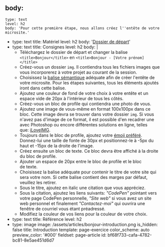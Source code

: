 body:
  -
    type: text
    level: h2
    body: 'Pour cette première étape, nous allons créez l''entête de votre microsite.'
  -
    type: text
    title: Matériel
    level: h2
    body: '[Dossier de départ](https://t.smnarnold.com/bonjours/depart.zip)'
  -
    type: text
    title: Consignes
    level: h2
    body: |
      - Téléchargez le dossier de départ et changer la balise `<title>Bonjour</title>` en `<title>Bonjour - [Votre prénom]</title>`
      - Créez-vous un dossier `img`. Il contiendra tous les fichiers images que vous incorporerez à votre projet au courant de la&nbsp;session.
      - Choisissez la [balise sémantique](https://smnarnold.com/cours/html/semantique) adéquate afin de créer l'entête de votre&nbsp;microsite. Pour les étapes suivantes, tous les éléments ajoutés iront dans cette&nbsp;balise.
      - Ajoutez une couleur de fond de votre choix à votre entête et un espace vide de 20px à l'intérieur de tous les&nbsp;côtés.
      - Créez-vous un bloc de profile qui contiendra une photo de&nbsp;vous.
      - Ajoutez une image de vous-même en format 100x100px dans ce bloc. Cette image devra se trouver dans votre dossier `img`. Si vous n'avez pas d'image de ce format, il est possible d'en recadrer une avec Photoshop ou encore différentes solutions en ligne, telles que:&nbsp;[iLoveIMG](https://www.iloveimg.com/crop-image).
      - Toujours dans le bloc de profile, ajoutez votre [émoji préféré](https://emojipedia.org/). Donnez-lui une taille de fonte de 30px et positionnez-le à -5px du haut et -15px de la droite de&nbsp;l'image.
      - Créez ensuite un bloc de texte. Ce bloc devra être affiché à la droite du bloc de&nbsp;profile.
      - Ajouter un espace de 20px entre le bloc de&nbsp;profile et le bloc de&nbsp;texte.
      - Choisissez la balise adéquate pour contenir le titre de votre site qui sera votre&nbsp;nom. Si cette balise contient des marges par défaut, veuillez les&nbsp;retirer.
      - Sous le titre, ajoutez en italic une citation que vous&nbsp;appréciez.
      - Sous la citation, ajoutez les liens suivants: _"CodePen"_ pointant vers votre page CodePen personnelle, _"Site web"_ si vous avez un site web personnel et finalement _"Contactez-moi"_ qui ouvrira une fenêtre de courriel vous étant&nbsp;préadressé.
      - Modifiez la couleur de vos liens pour la couleur de votre&nbsp;choix.
  -
    type: text
    title: Référence
    level: h2
  -
    type: image
    image: /assets/articles/bonjour-introduction.png
is_hidden: false
title: Introduction
template: page-exercice
color_scheme: auto
preview_color: '#000'
fieldset: page-article
id: bf68f733-cafa-4782-bc81-8e5ae451d6d7
